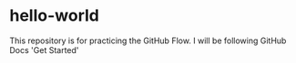 # hello-world
This repository is for practicing the GitHub Flow.
I will be following GitHub Docs 'Get Started'  

